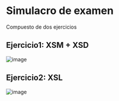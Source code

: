 # Simulacro de examen
Compuesto de dos ejercicios

## Ejercicio1: XSM + XSD
![image](https://github.com/profeMelola/LM-05-2023-24/assets/91023374/c2b47183-8805-4abc-a647-57ae417e76c0)


## Ejercicio2: XSL

![image](https://github.com/profeMelola/LM-05-2023-24/assets/91023374/6949e139-4cb2-4751-99b3-2cd2e2952af1)
